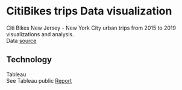 # CitiBikes trips Data visualization
Citi Bikes New Jersey - New York City urban trips from 2015 to 2019 visualizations and analysis.
<br>Data [source](https://www.citibikenyc.com/system-data)

## Technology
Tableau
<br> See Tableau public [Report](https://public.tableau.com/profile/nancy6486#!/vizhome/CitiBikesTrips15-19/StartStationsMap?publish=yes) 
